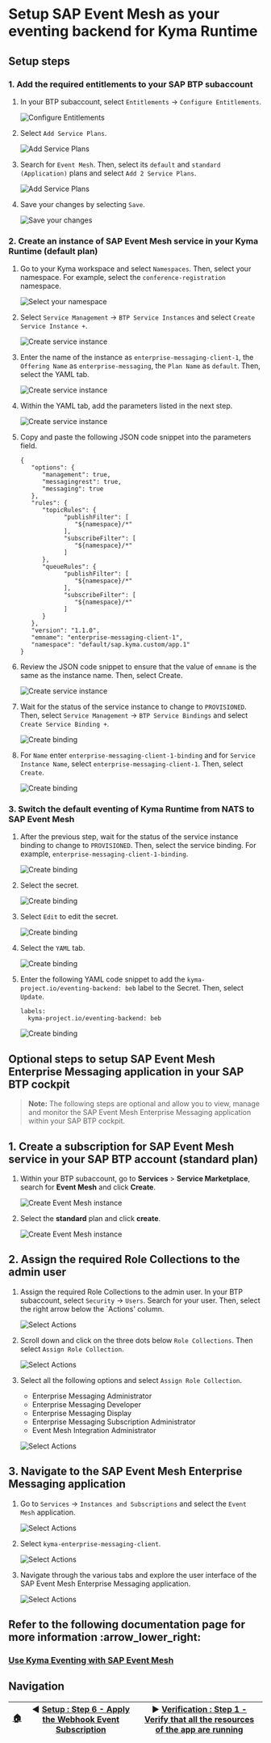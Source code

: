# Setup SAP Event Mesh as your eventing backend for Kyma Runtime

## Setup steps

### 1. Add the required entitlements to your SAP BTP subaccount

1. In your BTP subaccount, select `Entitlements` -> `Configure Entitlements`.

   ![Configure Entitlements](../assets/setup-step-4/1.png)

2. Select `Add Service Plans`.

   ![Add Service Plans](../assets/setup-step-4/2.png)

3. Search for `Event Mesh`. Then, select its `default` and `standard (Application)` plans and select `Add 2 Service Plans`.

   ![Add Service Plans](../assets/setup-step-4/3.png)

4. Save your changes by selecting `Save`.

   ![Save your changes](../assets/setup-step-4/4.png)

### 2. Create an instance of SAP Event Mesh service in your Kyma Runtime (default plan)

1. Go to your Kyma workspace and select `Namespaces`. Then, select your namespace. For example, select the `conference-registration` namespace.

   ![Select your namespace](../assets/setup-step-4/5.png)

2. Select `Service Management` -> `BTP Service Instances` and select `Create Service Instance +`.

   ![Create service instance](../assets/setup-step-4/6.png)

3. Enter the name of the instance as `enterprise-messaging-client-1`, the `Offering Name` as `enterprise-messaging`, the `Plan Name` as `default`. Then, select the YAML tab.

   ![Create service instance](../assets/setup-step-4/7.png)

4. Within the YAML tab, add the parameters listed in the next step.

   ![Create service instance](../assets/setup-step-4/8.png)

5. Copy and paste the following JSON code snippet into the parameters field.

   ```shell
   {
      "options": {
         "management": true,
         "messagingrest": true,
         "messaging": true
      },
      "rules": {
         "topicRules": {
               "publishFilter": [
                  "${namespace}/*"
               ],
               "subscribeFilter": [
                  "${namespace}/*"
               ]
         },
         "queueRules": {
               "publishFilter": [
                  "${namespace}/*"
               ],
               "subscribeFilter": [
                  "${namespace}/*"
               ]
         }
      },
      "version": "1.1.0",
      "emname": "enterprise-messaging-client-1",
      "namespace": "default/sap.kyma.custom/app.1"
   }
   ```

6. Review the JSON code snippet to ensure that the value of `emname` is the same as the instance name. Then, select Create.

   ![Create service instance](../assets/setup-step-4/9.png)

7. Wait for the status of the service instance to change to `PROVISIONED`. Then, select `Service Management` -> `BTP Service Bindings` and select `Create Service Binding +`.

   ![Create binding](../assets/setup-step-4/10.png)

8. For `Name` enter `enterprise-messaging-client-1-binding` and for `Service Instance Name`, select `enterprise-messaging-client-1`. Then, select `Create`.

   ![Create binding](../assets/setup-step-4/11.png)

### 3. Switch the default eventing of Kyma Runtime from NATS to SAP Event Mesh

1. After the previous step, wait for the status of the service instance binding to change to `PROVISIONED`. Then, select the service binding. For example, `enterprise-messaging-client-1-binding`.

   ![Create binding](../assets/setup-step-4/12.png)

2. Select the secret.

   ![Create binding](../assets/setup-step-4/13.png)

3. Select `Edit` to edit the secret.

   ![Create binding](../assets/setup-step-4/14.png)

4. Select the `YAML` tab.

   ![Create binding](../assets/setup-step-4/15.png)

5. Enter the following YAML code snippet to add the `kyma-project.io/eventing-backend: beb` label to the Secret. Then, select `Update`.

   ```shell
   labels:
     kyma-project.io/eventing-backend: beb
   ```

   ![Create binding](../assets/setup-step-4/16.png)

## Optional steps to setup SAP Event Mesh Enterprise Messaging application in your SAP BTP cockpit

> **Note:** The following steps are optional and allow you to view, manage and monitor the SAP Event Mesh Enterprise Messaging application within your SAP BTP cockpit.

## 1. Create a subscription for SAP Event Mesh service in your SAP BTP account (standard plan)

1. Within your BTP subaccount, go to **Services** > **Service Marketplace**, search for **Event Mesh** and click **Create**.

   ![Create Event Mesh instance](../assets/setup-step-4/17.png)

2. Select the **standard** plan and click **create**.

   ![Create Event Mesh instance](../assets/setup-step-4/18.png)

## 2. Assign the required Role Collections to the admin user

1. Assign the required Role Collections to the admin user. In your BTP subaccount, select `Security` -> `Users`. Search for your user. Then, select the right arrow below the `Actions' column.

   ![Select Actions](../assets/setup-step-4/19.png)

2. Scroll down and click on the three dots below `Role Collections`. Then select `Assign Role Collection`.

   ![Select Actions](../assets/setup-step-4/20.png)

3. Select all the following options and select `Assign Role Collection`.

   * Enterprise Messaging Administrator
   * Enterprise Messaging Developer
   * Enterprise Messaging Display
   * Enterprise Messaging Subscription Administrator
   * Event Mesh Integration Administrator

   ![Select Actions](../assets/setup-step-4/21.png)

## 3. Navigate to the SAP Event Mesh Enterprise Messaging application

1. Go to `Services` -> `Instances and Subscriptions` and select the `Event Mesh` application.

   ![Select Actions](../assets/setup-step-4/22.png)

2. Select `kyma-enterprise-messaging-client`.

   ![Select Actions](../assets/setup-step-4/23.png)

3. Navigate through the various tabs and explore the user interface of the SAP Event Mesh Enterprise Messaging application.

   ![Select Actions](../assets/setup-step-4/24.png)

## Refer to the following documentation page for more information :arrow_lower_right&#58;

### [Use Kyma Eventing with SAP Event Mesh](https://help.sap.com/products/BTP/65de2977205c403bbc107264b8eccf4b/407d1266017f4b529b61665fa7408c41.html)

## Navigation

| [:house:](../../README.md) | :arrow_backward: [Setup : Step 6 - Apply the Webhook Event Subscription](step-6.md) | :arrow_forward: [Verification : Step 1 - Verify that all the resources of the app are running](../verification/step-1.md) |
| -------------------------- | --------------------------------------------------------------------------------- | ---------------------------------------------------------------------------------- |
